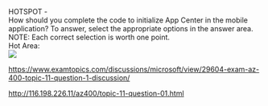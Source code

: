 HOTSPOT -<br/>How should you complete the code to initialize App Center in the mobile application? To answer, select the appropriate options in the answer area.<br/>NOTE: Each correct selection is worth one point.<br/>Hot Area:<br/><img src="https://www.examtopics.com/assets/media/exam-media/04257/0012200002.png" class="in-exam-image"/><br/><p><a href="https://www.examtopics.com/discussions/microsoft/view/29604-exam-az-400-topic-11-question-1-discussion/">https://www.examtopics.com/discussions/microsoft/view/29604-exam-az-400-topic-11-question-1-discussion/</a></p><p><a href="http://116.198.226.11/az400/topic-11-question-01.html">http://116.198.226.11/az400/topic-11-question-01.html</a></p><script src="https://giscus.app/client.js"                    data-repo="azsamples/az204"                    data-repo-id="R_kgDOMRXzDQ"                    data-category="General"                    data-category-id="DIC_kwDOMRXzDc4Cgi27"                    data-mapping="pathname"                    data-strict="1"                    data-reactions-enabled="0"                    data-emit-metadata="0"                    data-input-position="bottom"                    data-theme="preferred_color_scheme"                    data-lang="en"                    crossorigin="anonymous"                    async>                    </script>